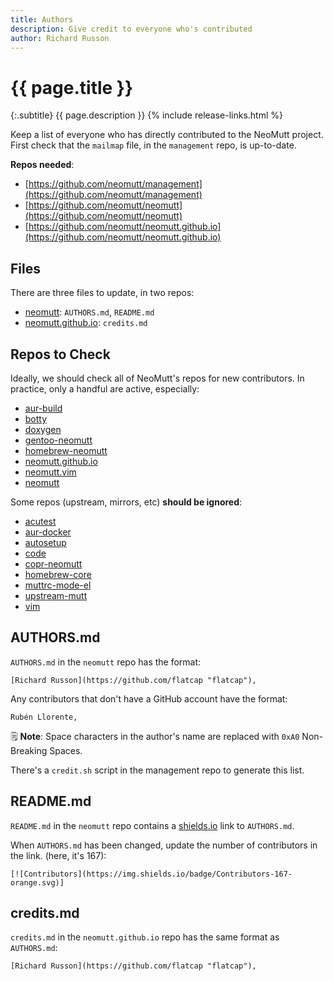 ```yaml
---
title: Authors
description: Give credit to everyone who's contributed
author: Richard Russon
---
```


# {{ page.title }}

{:.subtitle}
{{ page.description }}
{% include release-links.html %}

Keep a list of everyone who has directly contributed to the NeoMutt project.
First check that the `mailmap` file, in the `management` repo, is up-to-date.

**Repos needed**:
- [https://github.com/neomutt/management](https://github.com/neomutt/management)
- [https://github.com/neomutt/neomutt](https://github.com/neomutt/neomutt)
- [https://github.com/neomutt/neomutt.github.io](https://github.com/neomutt/neomutt.github.io)

## Files

There are three files to update, in two repos:
- [neomutt](https://github.com/neomutt/neomutt): `AUTHORS.md`, `README.md`
- [neomutt.github.io](https://github.com/neomutt/neomutt.github.io): `credits.md`

## Repos to Check

Ideally, we should check all of NeoMutt's repos for new contributors.
In practice, only a handful are active, especially:

- [aur-build](https://github.com/neomutt/aur-build)
- [botty](https://github.com/neomutt/botty)
- [doxygen](https://github.com/neomutt/doxygen)
- [gentoo-neomutt](https://github.com/neomutt/gentoo-neomutt)
- [homebrew-neomutt](https://github.com/neomutt/homebrew-neomutt)
- [neomutt.github.io](https://github.com/neomutt/neomutt.github.io)
- [neomutt.vim](https://github.com/neomutt/neomutt.vim)
- [neomutt](https://github.com/neomutt/neomutt)

Some repos (upstream, mirrors, etc) **should be ignored**:

- [acutest](https://github.com/neomutt/acutest) 
- [aur-docker](https://github.com/neomutt/aur-docker) 
- [autosetup](https://github.com/neomutt/autosetup) 
- [code](https://github.com/neomutt/code) 
- [copr-neomutt ](https://github.com/neomutt/copr-neomutt)
- [homebrew-core](https://github.com/neomutt/homebrew-core) 
- [muttrc-mode-el](https://github.com/neomutt/muttrc-mode-el)
- [upstream-mutt](https://github.com/neomutt/upstream-mutt) 
- [vim](https://github.com/neomutt/vim) 

## AUTHORS.md

`AUTHORS.md` in the `neomutt` repo has the format:

```
[Richard Russon](https://github.com/flatcap "flatcap"),
```

Any contributors that don't have a GitHub account have the format:

```
Rubén Llorente,
```

:spiral_notepad: **Note**: Space characters in the author's name are replaced with `0xA0` Non-Breaking Spaces.

There's a `credit.sh` script in the management repo to generate this list.

## README.md

`README.md` in the `neomutt` repo contains a [shields.io](https://shields.io/) link to `AUTHORS.md`.

When `AUTHORS.md` has been changed, update the number of contributors in the link.
(here, it's 167):

```
[![Contributors](https://img.shields.io/badge/Contributors-167-orange.svg)]
```

## credits.md

`credits.md` in the `neomutt.github.io` repo has the same format as `AUTHORS.md`:

```
[Richard Russon](https://github.com/flatcap "flatcap"),
```

